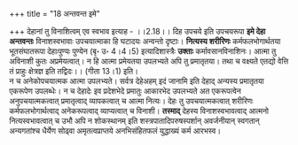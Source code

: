 +++
title = "18 अन्तवन्त इमे"

+++
देहानां तु विनाशित्वम् एव स्वभाव इत्याह -
।।2.18।। दिह उपचये इति उपचयरूपा **इमे देहा अन्तवन्तः** विनाशस्वभावाः
उपचयात्माका हि घटादयः अन्वन्तो दृष्टाः। **नित्यस्य शरीरिणः**
कर्मफलभोगार्थतया भूतसंघातरूपा देहाःपुण्यः पुण्येन (बृ॰ उ॰ 4।4।5)
इत्यादिशास्त्रैः **उक्ताः** कर्मावसानविनाशिनः। आत्मा तु अविनाशी कुतः
अप्रमेयत्वात्। न हि आत्मा प्रमेयतया उपलभ्यते अपि तु प्रमातृतया। तथा च
वक्ष्यते एतद्यो वेत्ति तं प्राहुः क्षेत्रज्ञ इति तद्विदः।। (गीता 13।1)
इति।  
न च अनेकोपचयात्मक आत्मा उपलभ्यते। सर्वत्र देहेअहम् इदं जानामि इति देहाद्
अन्यस्य प्रमातृतया एकरूपेण उपलब्धेः। न च देहादेः इव प्रदेशभेदे प्रमातुः
आकारभेद उपलभ्यते अत एकरूपत्वेन अनुपचयात्मकत्वात् प्रमातृत्वाद्
व्यापकत्वात् च आत्मा नित्यः। देहः तु उपचयात्मकत्वात् शरीरिणः
कर्मफलभोगार्थत्वाद् अनेकरूपत्वाद् व्याप्यत्वात् च विनाशी। **तस्माद्**
देहस्य विनाशस्वभावत्वाद् आत्मनो नित्यस्वभावत्वात् च उभौ अपि न शोकस्थानम्
इति शस्त्रपातादिपरुषस्पर्शान् अवर्जनीयान् स्वगतान् अन्यगतांश्च धैर्येण
सोढ्वा अमृतत्वप्राप्तये अनभिसंहितफलं युद्धाख्यं कर्म आरभस्व।  
